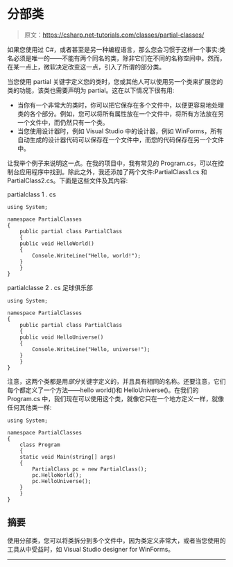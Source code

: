 # 分部类

> 原文：<https://csharp.net-tutorials.com/classes/partial-classes/>

如果您使用过 C#，或者甚至是另一种编程语言，那么您会习惯于这样一个事实:类名必须是唯一的——不能有两个同名的类，除非它们在不同的名称空间中。然而，在某一点上，微软决定改变这一点，引入了所谓的部分类。

当您使用 partial 关键字定义您的类时，您或其他人可以使用另一个类来扩展您的类的功能，该类也需要声明为 partial。这在以下情况下很有用:

*   当你有一个非常大的类时，你可以把它保存在多个文件中，以便更容易地处理类的各个部分。例如，您可以将所有属性放在一个文件中，将所有方法放在另一个文件中，而仍然只有一个类。
*   当您使用设计器时，例如 Visual Studio 中的设计器，例如 WinForms，所有自动生成的设计器代码可以保存在一个文件中，而您的代码保存在另一个文件中。

让我举个例子来说明这一点。在我的项目中，我有常见的 Program.cs，可以在控制台应用程序中找到。除此之外，我还添加了两个文件:PartialClass1.cs 和 PartialClass2.cs。下面是这些文件及其内容:

partialclass 1 . cs

```
using System;

namespace PartialClasses
{
    public partial class PartialClass
    {
    public void HelloWorld()
    {
        Console.WriteLine("Hello, world!");
    }
    }
}
```

<input type="hidden" name="IL_IN_ARTICLE">

partialclasse 2 . cs 足球俱乐部

```
using System;

namespace PartialClasses
{
    public partial class PartialClass
    {
    public void HelloUniverse()
    {
        Console.WriteLine("Hello, universe!");
    }
    }
}
```

注意，这两个类都是用*部分*关键字定义的，并且具有相同的名称。还要注意，它们每个都定义了一个方法——hello world()和 HelloUniverse()。在我们的 Program.cs 中，我们现在可以使用这个类，就像它只在一个地方定义一样，就像任何其他类一样:

```
using System;

namespace PartialClasses
{
    class Program
    {
    static void Main(string[] args)
    {
        PartialClass pc = new PartialClass();
        pc.HelloWorld();
        pc.HelloUniverse();
    }
    }
}
```

## 摘要

使用分部类，您可以将类拆分到多个文件中，因为类定义非常大，或者当您使用的工具从中受益时，如 Visual Studio designer for WinForms。

* * *